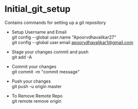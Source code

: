 # Initial_git_setup
  Contains commands for setting up a git repository

* Setup Username and Email <br />
git config --global user.name "Apoorvdhavalikar27"<br />
git config --global user.email apoorvdhavalikar1@gmail.com<br />
 

* Stage your changes commit and push<br />
  git add -A

* Commit your changes<br />
  git commit -m "commit message"

* Push your changes<br />
  git push -u origin master
 
* To Remove Remote Repo<br />
  git remote remove origin

